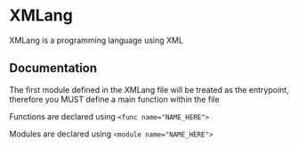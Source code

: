 # XMLang

XMLang is a programming language using XML

## Documentation

The first module defined in the XMLang file will be treated as the entrypoint, therefore you MUST define a main function within the file

Functions are declared using `<func name="NAME_HERE">`

Modules are declared using `<module name="NAME_HERE">`
